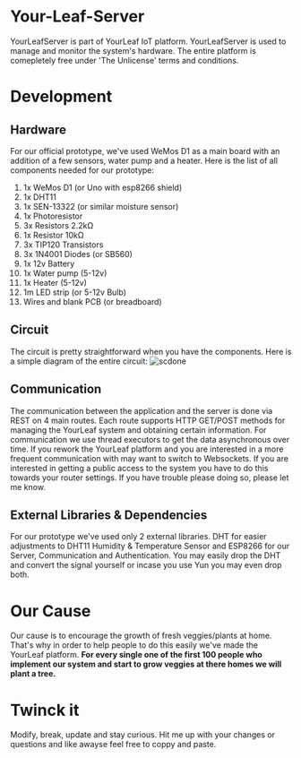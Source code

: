 # Your-Leaf-Server
YourLeafServer is part of YourLeaf IoT platform. YourLeafServer is used to manage and monitor the system's hardware. The entire platform is comepletely free under 'The Unlicense' terms and conditions.

# Development

## Hardware
For our official prototype, we've used WeMos D1 as a main board with an addition of a few sensors, water pump and a heater. Here is the list of all components needed for our prototype:

1. 1x WeMos D1 (or Uno with esp8266 shield)
2. 1x DHT11
3. 1x SEN-13322 (or similar moisture sensor)
4. 1x Photoresistor
5. 3x Resistors 2.2kΩ
6. 1x Resistor 10kΩ
7. 3x TIP120 Transistors
8. 3x 1N4001 Diodes (or SB560)
9. 1x 12v Battery
10. 1x Water pump (5-12v)
11. 1x Heater (5-12v)
12. 1m LED strip (or 5-12v Bulb)
13. Wires and blank PCB (or breadboard)

## Circuit
The circuit is pretty straightforward when you have the components. Here is a simple diagram of the entire circuit:
![scdone](https://user-images.githubusercontent.com/16307530/50449220-8077ef00-092e-11e9-8890-ad1e2d899b37.png)

## Communication
The communication between the application and the server is done via REST on 4 main routes. Each route supports HTTP GET/POST methods for managing the YourLeaf system and obtaining certain information. For communication we use thread executors to get the data asynchronous over time. If you rework the YourLeaf platform and you are interested in a more frequent communication with may want to switch to Websockets. If you are interested in getting a public access to the system you have to do this towards your router settings. If you have trouble please doing so, please let me know.

## External Libraries & Dependencies
For our prototype we've used only 2 external libraries. DHT for easier adjustments to DHT11 Humidity & Temperature Sensor and ESP8266 for our Server, Communication and Authentication. You may easily drop the DHT and convert the signal yourself or incase you use Yun you may even drop both.

# Our Cause
Our cause is to encourage the growth of fresh veggies/plants at home. That's why in order to help people to do this easily we've made the YourLeaf platform. 
<b>For every single one of the first 100 people who implement our system and start to grow veggies at there homes we will plant a tree.</b>

# Twinck it
Modify, break, update and stay curious. Hit me up with your changes or questions and like awayse feel free to coppy and paste.


